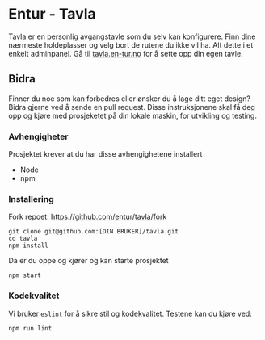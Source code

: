 # Entur - Tavla
Tavla er en personlig avgangstavle som du selv kan konfigurere. Finn dine nærmeste holdeplasser og velg bort de rutene du ikke vil ha. Alt dette i et enkelt adminpanel.
Gå til [tavla.en-tur.no](https://tavla.en-tur.no) for å sette opp din egen tavle.

## Bidra

Finner du noe som kan forbedres eller ønsker du å lage ditt eget design? Bidra gjerne ved å sende en pull request.
Disse instruksjonene skal få deg opp og kjøre med prosjeketet på din lokale maskin, for utvikling og testing.

### Avhengigheter

Prosjektet krever at du har disse avhengighetene installert

- Node
- npm

### Installering

Fork repoet: https://github.com/entur/tavla/fork


```
git clone git@github.com:[DIN BRUKER]/tavla.git
cd tavla
npm install
```
Da er du oppe og kjører og kan starte prosjektet
```
npm start
```

### Kodekvalitet

Vi bruker `eslint` for å sikre stil og kodekvalitet. Testene kan du kjøre ved:

```
npm run lint
```
